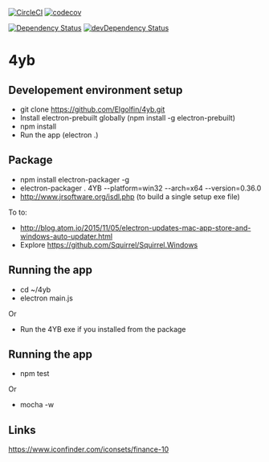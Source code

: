 [![CircleCI](https://circleci.com/gh/Elgolfin/4yb/tree/master.svg?style=shield)](https://circleci.com/gh/Elgolfin/4yb/tree/master)
[![codecov](https://codecov.io/gh/Elgolfin/4yb/branch/master/graph/badge.svg)](https://codecov.io/gh/Elgolfin/4yb)

[![Dependency Status](https://david-dm.org/elgolfin/4yb.svg)](https://david-dm.org/elgolfin/4yb)
[![devDependency Status](https://david-dm.org/elgolfin/4yb/dev-status.svg)](https://david-dm.org/elgolfin/4yb#info=devDependencies)

# 4yb

## Developement environment setup

- git clone https://github.com/Elgolfin/4yb.git
- Install electron-prebuilt globally (npm install -g electron-prebuilt)
- npm install
- Run the app (electron .)

## Package

- npm install electron-packager -g
- electron-packager . 4YB --platform=win32 --arch=x64 --version=0.36.0
- http://www.jrsoftware.org/isdl.php (to build a single setup exe file)

To to:
- http://blog.atom.io/2015/11/05/electron-updates-mac-app-store-and-windows-auto-updater.html
- Explore https://github.com/Squirrel/Squirrel.Windows

## Running the app
- cd ~/4yb
- electron main.js

Or
- Run the 4YB exe if you installed from the package

## Running the app
- npm test

Or
- mocha -w

## Links

https://www.iconfinder.com/iconsets/finance-10

